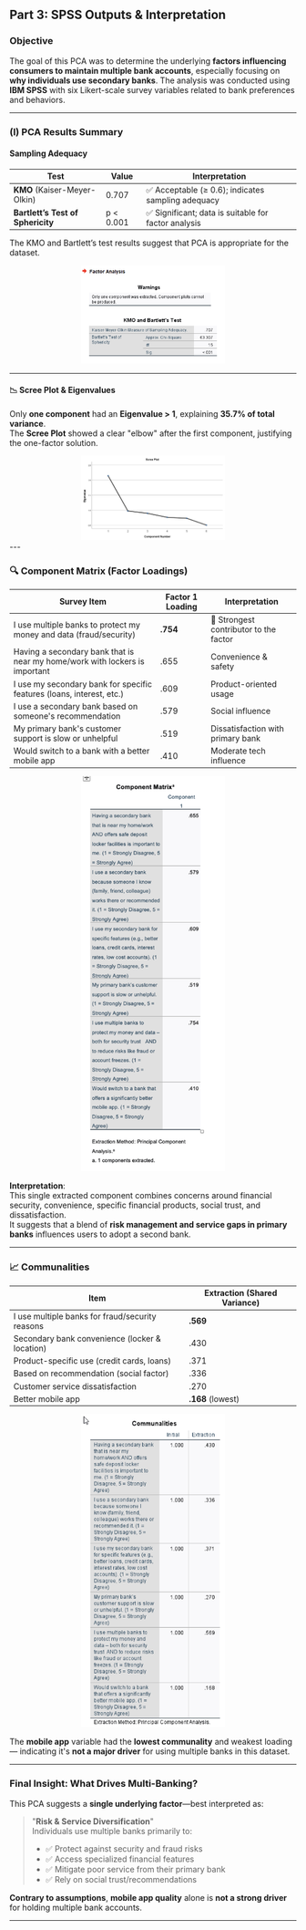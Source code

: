## Part 3: SPSS Outputs & Interpretation

### Objective

The goal of this PCA was to determine the underlying **factors influencing consumers to maintain multiple bank accounts**, especially focusing on **why individuals use secondary banks**. The analysis was conducted using **IBM SPSS** with six Likert-scale survey variables related to bank preferences and behaviors.

---

### (I) PCA Results Summary

####  Sampling Adequacy

| Test | Value | Interpretation |
|------|--------|----------------|
| **KMO** (Kaiser-Meyer-Olkin) | 0.707 | ✅ Acceptable (≥ 0.6); indicates sampling adequacy |
| **Bartlett’s Test of Sphericity** | p < 0.001 | ✅ Significant; data is suitable for factor analysis |

The KMO and Bartlett’s test results suggest that PCA is appropriate for the dataset.
<!-- KMO & Bartlett Test -->
<div align="center">
  <img src="../images/pca1.png" width="50%">
</div>

---

#### 📉 Scree Plot & Eigenvalues

Only **one component** had an **Eigenvalue > 1**, explaining **35.7% of total variance**.  
The **Scree Plot** showed a clear "elbow" after the first component, justifying the one-factor solution.
<!-- Scree Plot -->
<div align="center">
  <img src="../images/pca4.png" width="50%">
</div>
---

### 🔍 Component Matrix (Factor Loadings)

| Survey Item | Factor 1 Loading | Interpretation |
|-------------|------------------|----------------|
| I use multiple banks to protect my money and data (fraud/security) | **.754** | 🔑 Strongest contributor to the factor |
| Having a secondary bank that is near my home/work with lockers is important | .655 | Convenience & safety |
| I use my secondary bank for specific features (loans, interest, etc.) | .609 | Product-oriented usage |
| I use a secondary bank based on someone's recommendation | .579 | Social influence |
| My primary bank's customer support is slow or unhelpful | .519 | Dissatisfaction with primary bank |
| Would switch to a bank with a better mobile app | .410 | Moderate tech influence |

<!-- Component Matrix -->
<div align="center">
  <img src="../images/pca5.png" width="50%">
</div>

**Interpretation**:  
This single extracted component combines concerns around financial security, convenience, specific financial products, social trust, and dissatisfaction.  
It suggests that a blend of **risk management and service gaps in primary banks** influences users to adopt a second bank.

---

### 📈 Communalities

| Item | Extraction (Shared Variance) |
|------|------------------------------|
| I use multiple banks for fraud/security reasons | **.569** |
| Secondary bank convenience (locker & location) | .430 |
| Product-specific use (credit cards, loans) | .371 |
| Based on recommendation (social factor) | .336 |
| Customer service dissatisfaction | .270 |
| Better mobile app | **.168** (lowest) |

<!-- Communalities Table -->
<div align="center">
  <img src="../images/pca3.png" width="50%">
</div>

The **mobile app** variable had the **lowest communality** and weakest loading — indicating it's **not a major driver** for using multiple banks in this dataset.

---

### Final Insight: What Drives Multi-Banking?

This PCA suggests a **single underlying factor**—best interpreted as:

> "**Risk & Service Diversification**"  
> Individuals use multiple banks primarily to:
> - ✅ Protect against security and fraud risks  
> - ✅ Access specialized financial features  
> - ✅ Mitigate poor service from their primary bank  
> - ✅ Rely on social trust/recommendations

 **Contrary to assumptions**, **mobile app quality** alone is **not a strong driver** for holding multiple bank accounts.

---


